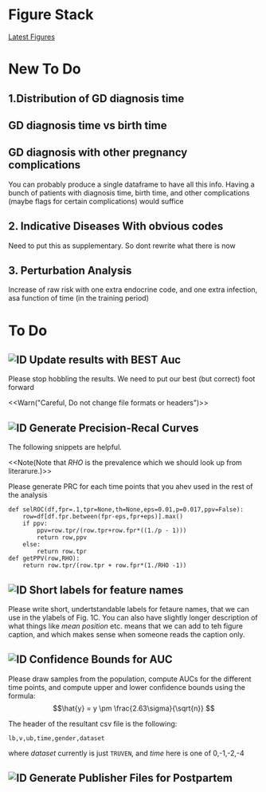 # Figure Stack

[Latest Figures](http://34.66.189.202:4567/uploads/figs.pdf)


# New To Do

## 1.Distribution of GD diagnosis time
## GD diagnosis time vs birth time
## GD diagnosis with other pregnancy complications

You can probably produce a single dataframe to have all this info.
Having a bunch of patients with diagnosis time, birth time, and  other 
complications (maybe flags for certain complications) would suffice


## 2. Indicative Diseases With obvious codes

Need to put this as supplementary. So dont rewrite what there is now

## 3. Perturbation Analysis

Increase of raw risk with one extra endocrine code, and one extra infection,
asa function of time (in the training period)


# To Do

## ![ID](https://img.shields.io/badge/1--blue) Update results with BEST Auc 

Please stop hobbling the results. We need to put our best (but correct) foot forward

<<Warn("Careful, Do not change file formats or headers")>>


## ![ID](https://img.shields.io/badge/2--blue) Generate Precision-Recal Curves 

The following snippets are helpful. 

<<Note(Note that *RHO* is the prevalence 
which we should look up from literarure.)>>

Please generate PRC for each time points that you ahev used in the rest of the 
analysis

```
def selROC(df,fpr=.1,tpr=None,th=None,eps=0.01,p=0.017,ppv=False):
    row=df[df.fpr.between(fpr-eps,fpr+eps)].max()
    if ppv:
        ppv=row.tpr/(row.tpr+row.fpr*((1./p - 1)))
        return row,ppv
    else:
        return row.tpr
def getPPV(row,RHO):
    return row.tpr/(row.tpr + row.fpr*(1./RHO -1))
```

## ![ID](https://img.shields.io/badge/3--blue) Short labels for feature names 

Please write short, undertstandable labels for fetaure names, that we can use in the ylabels of
Fig. 1C. You can also have slightly longer description of what things like *mean position* etc. means that we can add to teh figure caption, and which makes sense when someone reads the caption only.

## ![ID](https://img.shields.io/badge/4--blue) Confidence Bounds for AUC

Please draw samples from the population, compute AUCs for the different time points, and 
compute upper and lower confidence bounds using the formula:
$$\hat{y} = y \pm \frac{2.63\sigma}{\sqrt{n}} $$

The header of the resultant csv file is the following:
```
lb,v,ub,time,gender,dataset
```
where *dataset* currently is just `TRUVEN`, and *time* here is one of  0,-1,-2,-4

## ![ID](https://img.shields.io/badge/5--blue) Generate Publisher Files for Postpartem


